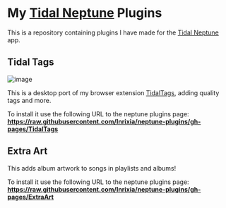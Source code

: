 # My [Tidal Neptune](https://github.com/uwu/neptune) Plugins

This is a repository containing plugins I have made for the [Tidal Neptune](https://github.com/uwu/neptune) app.

## Tidal Tags

![image](https://github.com/Inrixia/neptune-plugins/assets/6373693/735d0011-1cde-4e79-85ad-f806d3aa68bd)

This is a desktop port of my browser extension [TidalTags](https://github.com/Inrixia/TidalTags), adding quality tags and more.

To install it use the following URL to the neptune plugins page: **https://raw.githubusercontent.com/Inrixia/neptune-plugins/gh-pages/TidalTags**

## Extra Art

This adds album artwork to songs in playlists and albums!

To install it use the following URL to the neptune plugins page: **https://raw.githubusercontent.com/Inrixia/neptune-plugins/gh-pages/ExtraArt**
